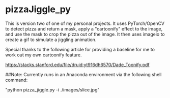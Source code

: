 # pizzaJiggle_py

This is version two of one of my personal projects. It uses PyTorch/OpenCV to detect pizza and return a mask, apply a "cartoonify" effect to the image, and use the mask to crop the pizza out of the image. It then uses imageio to create a gif to simulate a jiggling animation.

Special thanks to the following article for providing a baseline for me to work out my own cartoonify feature.

https://stacks.stanford.edu/file/druid:yt916dh6570/Dade_Toonify.pdf

##Note: Currently runs in an Anaconda environment via the following shell command:

"python pizza_jiggle.py -i ./images/slice.jpg"
